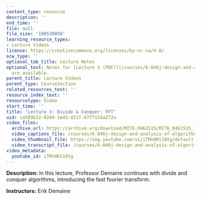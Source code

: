 ```yaml
---
content_type: resource
description: ''
end_time: ''
file: null
file_size: '190530050'
learning_resource_types:
- Lecture Videos
license: https://creativecommons.org/licenses/by-nc-sa/4.0/
ocw_type: ''
optional_tab_title: Lecture Notes
optional_text: Notes for [Lecture 3 (PDF)](/courses/6-046j-design-and-analysis-of-algorithms-spring-2015/resources/mit6_046js15_lec03)
  are available.
parent_title: Lecture Videos
parent_type: CourseSection
related_resources_text: ''
resource_index_text: ''
resourcetype: Video
start_time: ''
title: 'Lecture 3: Divide & Conquer: FFT'
uid: ca589b32-8260-1ed3-431f-87f715da272a
video_files:
  archive_url: https://archive.org/download/MIT6.046JS15/MIT6_046JS15_lec03_300k.mp4
  video_captions_file: /courses/6-046j-design-and-analysis-of-algorithms-spring-2015/07e6328d8f0d50e7b643e5f2974d41e4_iTMn0Kt18tg.vtt
  video_thumbnail_file: https://img.youtube.com/vi/iTMn0Kt18tg/default.jpg
  video_transcript_file: /courses/6-046j-design-and-analysis-of-algorithms-spring-2015/6c4e79cba85427e3ed99637eed01227f_iTMn0Kt18tg.pdf
video_metadata:
  youtube_id: iTMn0Kt18tg
---
```


**Description:** In this lecture, Professor Demaine continues with divide and conquer algorithms, introducing the fast fourier transform.

**Instructors:** Erik Demaine

